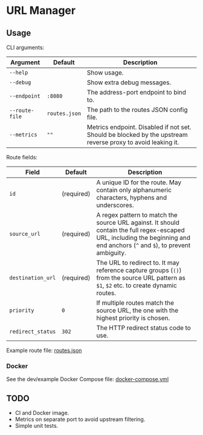 # URL Manager

## Usage

CLI arguments:

| Argument | Default | Description |
| - | - | - |
| `--help` | | Show usage. |
| `--debug` | | Show extra debug messages. |
| `--endpoint` | `:8080` | The address-port endpoint to bind to. |
| `--route-file` | `routes.json` | The path to the routes JSON config file. |
| `--metrics` | `""` | Metrics endpoint. Disabled if not set. Should be blocked by the upstream reverse proxy to avoid leaking it. |

Route fields:

| Field | Default | Description |
| - | - | - |
| `id` | (required) | A unique ID for the route. May contain only alphanumeric characters, hyphens and underscores. |
| `source_url` | (required) | A regex pattern to match the source URL against. It should contain the full regex-escaped URL, including the beginning and end anchors (`^` and `$`), to prevent ambiguity. |
| `destination_url` | (required) | The URL to redirect to. It may reference capture groups (`()`) from the source URL pattern as `$1`, `$2` etc. to create dynamic routes. |
| `priority` | `0` | If multiple routes match the source URL, the one with the highest priority is chosen. |
| `redirect_status` | `302` | The HTTP redirect status code to use. |

Example route file: [routes.json](dev/routes.json)

### Docker

See the dev/example Docker Compose file: [docker-compose.yml](dev/docker-compose.yml)

## TODO

- CI and Docker image.
- Metrics on separate port to avoid upstream filtering.
- Simple unit tests.
